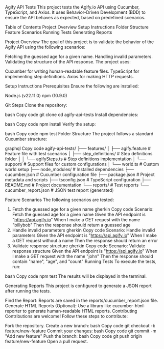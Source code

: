 Agify API Tests
This project tests the Agify.io API using Cucumber, TypeScript, and Axios. It uses Behavior-Driven Development (BDD) to ensure the API behaves as expected, based on predefined scenarios.

Table of Contents
Project Overview
Setup Instructions
Folder Structure
Feature Scenarios
Running Tests
Generating Reports

Project Overview
The goal of this project is to validate the behavior of the Agify API using the following scenarios:

Fetching the guessed age for a given name.
Handling invalid parameters.
Validating the structure of the API response.
The project uses:

Cucumber for writing human-readable feature files.
TypeScript for implementing step definitions.
Axios for making HTTP requests.

Setup Instructions
Prerequisites
Ensure the following are installed:

Node.js (v22.11.0)
npm (10.9.0)

Git
Steps
Clone the repository:

bash
Copy code
git clone <remote-repository-url>
cd agify-api-tests
Install dependencies:

bash
Copy code
npm install
Verify the setup:

bash
Copy code
npm test
Folder Structure
The project follows a standard Cucumber structure:

graphql
Copy code
agify-api-tests/
├── features/
│   ├── agify.feature          # Feature file with test scenarios
│   ├── step_definitions/      # Step definitions folder
│   │   └── agifySteps.ts      # Step definitions implementation
│   └── support/               # Support files for custom configurations
│       └── world.ts           # Custom world setup
├── node_modules/              # Installed dependencies
├── cucumber.json              # Cucumber configuration file
├── package.json               # Project metadata and scripts
├── tsconfig.json              # TypeScript configuration
├── README.md                  # Project documentation
└── reports/                   # Test reports
    └── cucumber_report.json   # JSON test report (generated)

Feature Scenarios
The following scenarios are tested:

1. Fetch the guessed age for a given name
gherkin
Copy code
Scenario: Fetch the guessed age for a given name
  Given the API endpoint is "https://api.agify.io"
  When I make a GET request with the name "billybob"
  Then the response should return a guessed age
2. Handle invalid parameters
gherkin
Copy code
Scenario: Handle invalid parameters
  Given the API endpoint is "https://api.agify.io"
  When I make a GET request without a name
  Then the response should return an error
3. Validate response structure
gherkin
Copy code
Scenario: Validate response structure
  Given the API endpoint is "https://api.agify.io"
  When I make a GET request with the name "john"
  Then the response should contain "name", "age", and "count"
Running Tests
To execute the tests, run:

bash
Copy code
npm test
The results will be displayed in the terminal.

Generating Reports
This project is configured to generate a JSON report after running the tests.

Find the Report:
Reports are saved in the reports/cucumber_report.json file.
Generate HTML Reports (Optional):
Use a library like cucumber-html-reporter to generate human-readable HTML reports.
Contributing
Contributions are welcome! Follow these steps to contribute:

Fork the repository.
Create a new branch:
bash
Copy code
git checkout -b feature/new-feature
Commit your changes:
bash
Copy code
git commit -m "Add new feature"
Push the branch:
bash
Copy code
git push origin feature/new-feature
Open a pull request.
